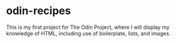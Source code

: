 # odin-recipes
This is my first project for The Odin Project, where I will display my knowledge of HTML, including use of boilerplate, lists, and images.